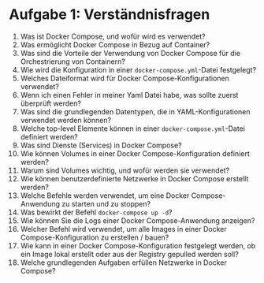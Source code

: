 # Aufgabe 1: Verständnisfragen


1. Was ist Docker Compose, und wofür wird es verwendet?
2. Was ermöglicht Docker Compose in Bezug auf Container?
3. Was sind die Vorteile der Verwendung von Docker Compose für die Orchestrierung von Containern?
4. Wie wird die Konfiguration in einer `docker-compose.yml`-Datei festgelegt?
5. Welches Dateiformat wird für Docker Compose-Konfigurationen verwendet?
6. Wenn ich einen Fehler in meiner Yaml Datei habe, was sollte zuerst überprüft werden?
7. Was sind die grundlegenden Datentypen, die in YAML-Konfigurationen verwendet werden können?
8. Welche top-level Elemente können in einer `docker-compose.yml`-Datei definiert werden?
9. Was sind Dienste (Services) in Docker Compose?
10. Wie können Volumes in einer Docker Compose-Konfiguration definiert werden?
11. Warum sind Volumes wichtig, und wofür werden sie verwendet?
12. Wie können benutzerdefinierte Netzwerke in Docker Compose erstellt werden?
13. Welche Befehle werden verwendet, um eine Docker Compose-Anwendung zu starten und zu stoppen?
14. Was bewirkt der Befehl `docker-compose up -d`?
15. Wie können Sie die Logs einer Docker Compose-Anwendung anzeigen?
16. Welcher Befehl wird verwendet, um alle Images in einer Docker Compose-Konfiguration zu erstellen / bauen?
17. Wie kann in einer Docker Compose-Konfiguration festgelegt werden, ob ein Image lokal erstellt oder aus der Registry gepulled werden soll?
18. Welche grundlegenden Aufgaben erfüllen Netzwerke in Docker Compose?
